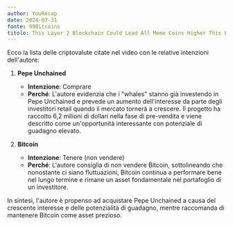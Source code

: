 ```yaml
---
author: YouRecap
date: 2024-07-31
fonte: 99Bitcoins
titolo: This Layer 2 Blockchain Could Lead All Meme Coins Higher This Bull Market! Whales Are Buying!
---
```


Ecco la lista delle criptovalute citate nel video con le relative intenzioni dell'autore:

1. **Pepe Unchained**
   - **Intenzione**: Comprare
   - **Perché**: L'autore evidenzia che i "whales" stanno già investendo in Pepe Unchained e prevede un aumento dell'interesse da parte degli investitori retail quando il mercato tornerà a crescere. Il progetto ha raccolto 6,2 milioni di dollari nella fase di pre-vendita e viene descritto come un'opportunità interessante con potenziale di guadagno elevato.

2. **Bitcoin**
   - **Intenzione**: Tenere (non vendere)
   - **Perché**: L'autore consiglia di non vendere Bitcoin, sottolineando che nonostante ci siano fluttuazioni, Bitcoin continua a performare bene nel lungo termine e rimane un asset fondamentale nel portafoglio di un investitore.

In sintesi, l'autore è propenso ad acquistare Pepe Unchained a causa del crescente interesse e delle potenzialità di guadagno, mentre raccomanda di mantenere Bitcoin come asset prezioso.
